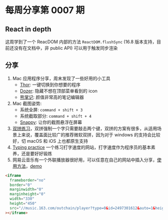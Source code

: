 # 每周分享第 0007 期

## React in depth

这周学到了一个 ReacDOM 内部的方法 `ReactDOM.flushSync` (16.8 版本支持，目前还没有在文档中，非 public API) 可以用于触发同步渲染

## 分享

1. Mac 应用程序分享，周末发现了一些好用的小工具
   - [Thor](https://apps.apple.com/cn/app/thor/id1120999687?l=en&mt=12): 一键切换到你想要的程序
   - [Dozer](https://dozermac.com/): 隐藏不想在顶部菜单看到的 icon
   - [熊掌记](https://bear.app/cn/): 颜值非常高的笔记编辑器
2. Mac 截图姿势:
   - 系统全屏: `command + shift + 3`
   - 系统截取部分: `command + shift + 4`
   - [Snappy](http://snappy-app.com/): 让你的截图悬浮在屏幕
3. [双拼练习](https://api.ihint.me/shuang/)，双拼强制一个字只需要敲击两个键，双拼的方案有很多，从适用场景上来说，覆盖面比较广的推荐微软双拼，因为对于 windows 的支持会比较好，切 macOS 和 iOS 上也都原生支持
4. [Typing practice](https://www.keybr.com/) 一个练习打字速度的网站，打字速度作为程序员的基本素养，还是要好好锻炼
5. 网易云音乐有一个外联播放器很好用，可以任意在自己的网站中插入分享，[使用方法](https://music.163.com/#/outchain/0/2497301612/m/how)，[demo](https://music.163.com/outchain/player?type=0&id=2497301612&auto=1&height=430)

```html
<iframe
  frameborder="no"
  border="0"
  marginwidth="0"
  marginheight="0"
  width="330"
  height="450"
  src="//music.163.com/outchain/player?type=0&id=2497301612&auto=1&height=430"
></iframe>
```
